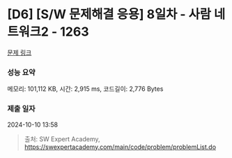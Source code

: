 # [D6] [S/W 문제해결 응용] 8일차 - 사람 네트워크2 - 1263 

[문제 링크](https://swexpertacademy.com/main/code/problem/problemDetail.do?contestProbId=AV18P2B6Iu8CFAZN) 

### 성능 요약

메모리: 101,112 KB, 시간: 2,915 ms, 코드길이: 2,776 Bytes

### 제출 일자

2024-10-10 13:58



> 출처: SW Expert Academy, https://swexpertacademy.com/main/code/problem/problemList.do
